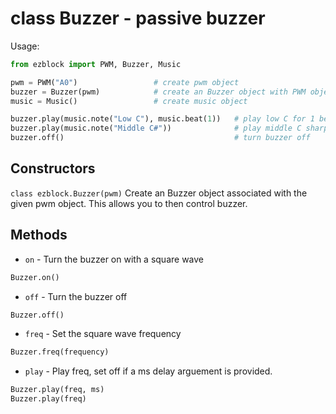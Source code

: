 # class Buzzer - passive buzzer
Usage:
```python
from ezblock import PWM, Buzzer, Music

pwm = PWM("A0")                 # create pwm object
buzzer = Buzzer(pwm)            # create an Buzzer object with PWM object
music = Music()                 # create music object

buzzer.play(music.note("Low C"), music.beat(1))   # play low C for 1 beat
buzzer.play(music.note("Middle C#"))              # play middle C sharp
buzzer.off()                                      # turn buzzer off
```
## Constructors
```class ezblock.Buzzer(pwm)```
Create an Buzzer object associated with the given pwm object. This allows you to then control buzzer.

## Methods
- `on` - Turn the buzzer on with a square wave
```python
Buzzer.on()
```
- `off` - Turn the buzzer off 
```python
Buzzer.off()
```
- `freq` - Set the square wave frequency 
```python
Buzzer.freq(frequency)
```
- `play` - Play freq, set off if a ms delay arguement is provided. 
```python
Buzzer.play(freq, ms)
Buzzer.play(freq)
```
